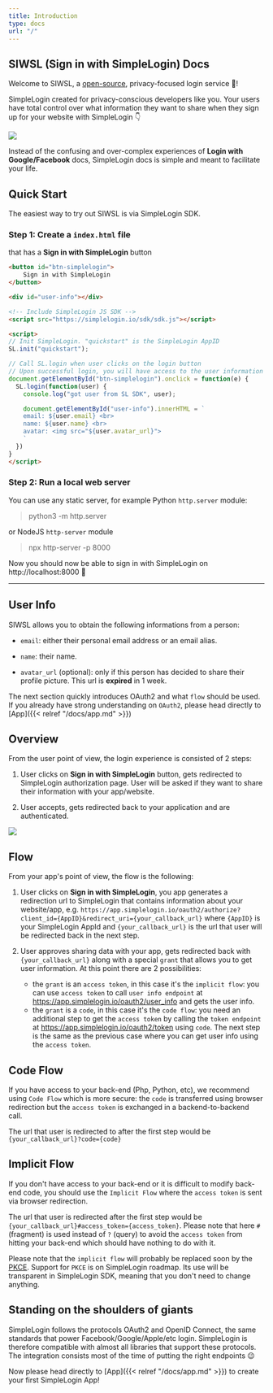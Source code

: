 ```yaml
---
title: Introduction
type: docs
url: "/"
---
```


SIWSL (Sign in with SimpleLogin) Docs
---

Welcome to SIWSL, a [open-source](https://github.com/simple-login/app), privacy-focused login service 🎉!

SimpleLogin created for privacy-conscious developers like you. Your users have total control over what information they want to share when they sign up for your website with SimpleLogin 👇

![](/images/siwsl.jpeg)

Instead of the confusing and over-complex experiences of **Login with Google/Facebook** docs, SimpleLogin docs is simple and meant to facilitate your life.

## Quick Start

The easiest way to try out SIWSL is via SimpleLogin SDK.

### Step 1: Create a `index.html` file 

that has a **Sign in with SimpleLogin** button

```html
<button id="btn-simplelogin">
    Sign in with SimpleLogin
</button>

<div id="user-info"></div>

<!-- Include SimpleLogin JS SDK -->
<script src="https://simplelogin.io/sdk/sdk.js"></script>

<script>
// Init SimpleLogin. "quickstart" is the SimpleLogin AppID
SL.init("quickstart");

// Call SL.login when user clicks on the login button
// Upon successful login, you will have access to the user information
document.getElementById("btn-simplelogin").onclick = function(e) {
  SL.login(function(user) {
    console.log("got user from SL SDK", user);

    document.getElementById("user-info").innerHTML = `
    email: ${user.email} <br>
    name: ${user.name} <br>
    avatar: <img src="${user.avatar_url}">
    `
  })
}
</script>
```

### Step 2: Run a local web server

You can use any static server, for example Python `http.server` module:

> python3 -m http.server

or NodeJS `http-server` module

> npx http-server -p 8000

Now you should now be able to sign in with SimpleLogin on http://localhost:8000 🎉

---

## User Info

SIWSL allows you to obtain the following informations from a person:

- `email`: either their personal email address or an email alias.

- `name`: their name.

- `avatar_url` (optional): only if this person has decided to share their profile picture. This url is **expired** in 1 week.

The next section quickly introduces OAuth2 and what `flow` should be used. If you already have strong understanding on `OAuth2`, please head directly to [App]({{< relref "/docs/app.md" >}})

## Overview

From the user point of view, the login experience is consisted of 2 steps:

1. User clicks on **Sign in with SimpleLogin** button, gets redirected to SimpleLogin authorization page. User will be asked if they want to share their information with your app/website.

2. User accepts, gets redirected back to your application and are authenticated.

![](/images/user-flow.png)

## Flow

From your app's point of view, the flow is the following:

1. User clicks on **Sign in with SimpleLogin**, you app generates a redirection url to SimpleLogin that contains information about your website/app, e.g. `https://app.simplelogin.io/oauth2/authorize?client_id={AppID}&redirect_uri={your_callback_url}`
where `{AppID}` is your SimpleLogin AppId and `{your_callback_url}` is the url that user will be redirected back in the next step.

2. User approves sharing data with your app, gets redirected back with `{your_callback_url}` along with a special `grant` that allows you to get user information. At this point there are 2 possibilities:

   * the `grant` is an `access token`, in this case it's the `implicit flow`: you can use `access token` to call `user info endpoint` at https://app.simplelogin.io/oauth2/user_info and gets the user info.
   * the `grant` is a `code`, in this case it's the `code flow`: you need an additional step to get the `access token` by calling the `token endpoint` at https://app.simplelogin.io/oauth2/token using `code`. The next step is the same as the previous case where you can get user info using the `access token`.

## Code Flow

If you have access to your back-end (Php, Python, etc), we recommend using `Code Flow` which is more secure: the `code` is transferred using browser redirection but the `access token` is exchanged in a backend-to-backend call.

The url that user is redirected to after the first step would be `{your_callback_url}?code={code}`

## Implicit Flow

If you don't have access to your back-end or it is difficult to modify back-end code, you should use the `Implicit Flow` where  the `access token` is sent via browser redirection.

The url that user is redirected after the first step would be `{your_callback_url}#access_token={access_token}`. Please note that here `#` (fragment) is used instead of `?` (query) to avoid the `access token` from hitting your back-end which should have nothing to do with it.

Please note that the `implicit flow` will probably be replaced soon by the [PKCE](https://tools.ietf.org/html/draft-ietf-oauth-security-topics-11#section-2.1.1). Support for `PKCE` is on SimpleLogin roadmap. Its use will be transparent in SimpleLogin SDK, meaning that you don't need to change anything.

## Standing on the shoulders of giants

SimpleLogin follows the protocols OAuth2 and OpenID Connect, the same standards that power Facebook/Google/Apple/etc login. SimpleLogin is therefore compatible with almost all libraries that support these protocols. The integration consists most of the time of putting the right endpoints 😉

Now please head directly to [App]({{< relref "/docs/app.md" >}}) to create your first SimpleLogin App!


